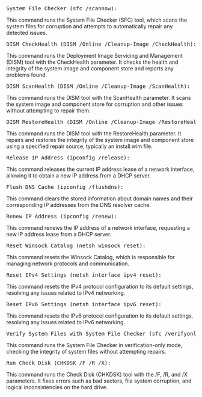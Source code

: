<pre>
System File Checker (sfc /scannow):
</pre>

This command runs the System File Checker (SFC) tool, which scans the system files for corruption and attempts to automatically repair any detected issues.

<pre>
DISM CheckHealth (DISM /Online /Cleanup-Image /CheckHealth):
</pre>

This command runs the Deployment Image Servicing and Management (DISM) tool with the CheckHealth parameter.
It checks the health and integrity of the system image and component store and reports any problems found.

<pre>
DISM ScanHealth (DISM /Online /Cleanup-Image /ScanHealth):
</pre>

This command runs the DISM tool with the ScanHealth parameter.
It scans the system image and component store for corruption and other issues without attempting to repair them.

<pre>
DISM RestoreHealth (DISM /Online /Cleanup-Image /RestoreHealth /Source:repairSource\install.wim):
</pre>

This command runs the DISM tool with the RestoreHealth parameter.
It repairs and restores the integrity of the system image and component store using a specified repair source, typically an install.wim file.

<pre>
Release IP Address (ipconfig /release):
</pre>

This command releases the current IP address lease of a network interface, allowing it to obtain a new IP address from a DHCP server.

<pre>
Flush DNS Cache (ipconfig /flushdns):
</pre>

This command clears the stored information about domain names and their corresponding IP addresses from the DNS resolver cache.

<pre>
Renew IP Address (ipconfig /renew):
</pre>

This command renews the IP address of a network interface, requesting a new IP address lease from a DHCP server.

<pre>
Reset Winsock Catalog (netsh winsock reset):
</pre>

This command resets the Winsock Catalog, which is responsible for managing network protocols and communication.

<pre>
Reset IPv4 Settings (netsh interface ipv4 reset):
</pre>

This command resets the IPv4 protocol configuration to its default settings, resolving any issues related to IPv4 networking.

<pre>
Reset IPv6 Settings (netsh interface ipv6 reset):
</pre>

This command resets the IPv6 protocol configuration to its default settings, resolving any issues related to IPv6 networking.

<pre>
Verify System Files with System File Checker (sfc /verifyonly):
</pre>

This command runs the System File Checker in verification-only mode, checking the integrity of system files without attempting repairs.

<pre>
Run Check Disk (CHKDSK /F /R /X):
</pre>

This command runs the Check Disk (CHKDSK) tool with the /F, /R, and /X parameters.
It fixes errors such as bad sectors, file system corruption, and logical inconsistencies on the hard drive.
